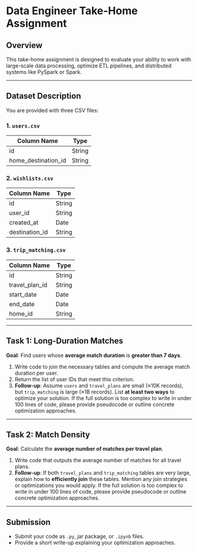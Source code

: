 
# Data Engineer Take-Home Assignment

## Overview

This take-home assignment is designed to evaluate your ability to work with large-scale data processing, optimize ETL pipelines, and distributed systems like PySpark or Spark.

---

## Dataset Description

You are provided with three CSV files:

### 1. `users.csv`

| Column Name          | Type    |
|----------------------|---------|
| id                   | String  |
| home_destination_id  | String  |

### 2. `wishlists.csv`

| Column Name   | Type    |
|---------------|---------|
| id            | String  |
| user_id       | String  |
| created_at    | Date    |
| destination_id| String  |

### 3. `trip_matching.csv`

| Column Name     | Type    |
|------------------|---------|
| id               | String  |
| travel_plan_id   | String  |
| start_date       | Date    |
| end_date         | Date    |
| home_id          | String  |

---

## Task 1: Long-Duration Matches

**Goal**: Find users whose **average match duration** is **greater than 7 days**.

1. Write code to join the necessary tables and compute the average match duration per user.
2. Return the list of user IDs that meet this criterion.
3. **Follow-up**: Assume `users` and `travel_plans` are small (≈10K records), but `trip_matching` is large (≈1B records). List **at least two ways** to optimize your solution. If the full solution is too complex to write in under 100 lines of code, please provide pseudocode or outline concrete optimization approaches.

---

## Task 2: Match Density

**Goal**: Calculate the **average number of matches per travel plan**.

1. Write code that outputs the average number of matches for all travel plans.
2. **Follow-up**: If both `travel_plans` and `trip_matching` tables are very large, explain how to **efficiently join** these tables. Mention any join strategies or optimizations you would apply. If the full solution is too complex to write in under 100 lines of code, please provide pseudocode or outline concrete optimization approaches.

---

## Submission

- Submit your code as `.py`, jar package, or `.ipynb` files.
- Provide a short write-up explaining your optimization approaches.

